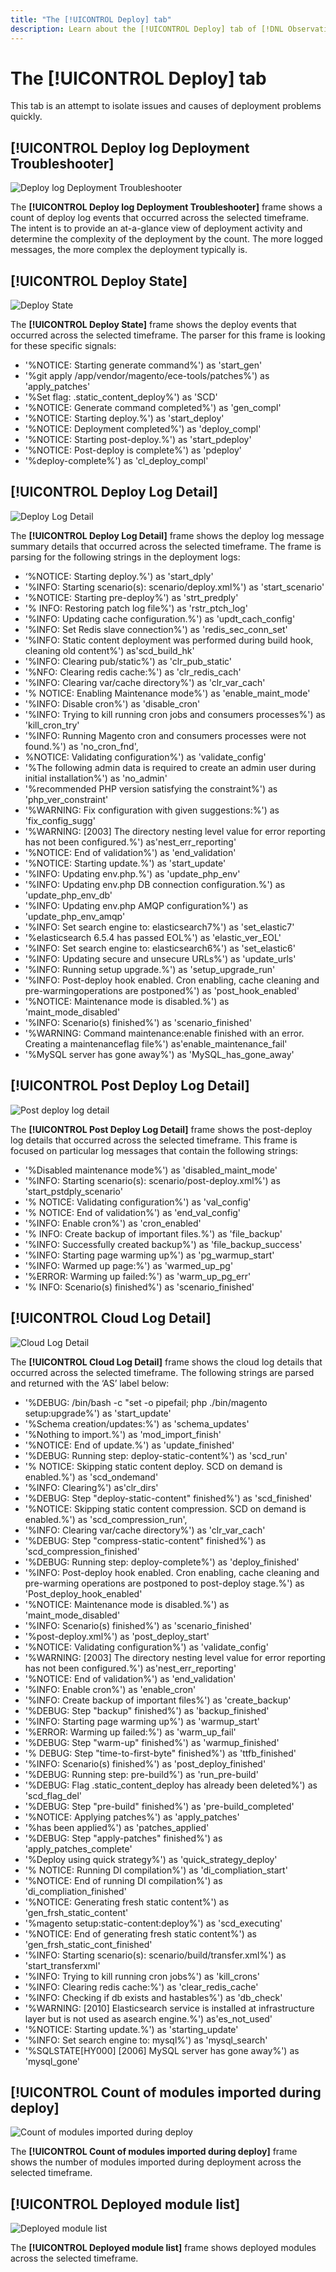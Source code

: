 ```yaml
---
title: "The [!UICONTROL Deploy] tab"
description: Learn about the [!UICONTROL Deploy] tab of [!DNL Observation for Adobe Commerce].
---
```

# The [!UICONTROL Deploy] tab

This tab is an attempt to isolate issues and causes of deployment problems quickly.

## [!UICONTROL Deploy log Deployment Troubleshooter]

![Deploy log Deployment Troubleshooter](../../assets/tools/observation-for-adobe-commerce/deploy-tab-1.jpg)

The **[!UICONTROL Deploy log Deployment Troubleshooter]** frame shows a count of deploy log events that occurred across the selected timeframe. The intent is to provide an at-a-glance view of deployment activity and determine the complexity of the deployment by the count. The more logged messages, the more complex the deployment typically is.

## [!UICONTROL Deploy State]

![Deploy State](../../assets/tools/observation-for-adobe-commerce/deploy-tab-2.jpg)

The **[!UICONTROL Deploy State]** frame shows the deploy events that occurred across the selected timeframe. The parser for this frame is looking for these specific signals:

* '%NOTICE: Starting generate command%') as 'start_gen'
* '%git apply /app/vendor/magento/ece-tools/patches%') as 'apply_patches'
* '%Set flag: .static_content_deploy%') as 'SCD'
* '%NOTICE: Generate command completed%') as 'gen_compl'
* '%NOTICE: Starting deploy.%') as 'start_deploy'
* '%NOTICE: Deployment completed%') as 'deploy_compl'
* '%NOTICE: Starting post-deploy.%') as 'start_pdeploy'
* '%NOTICE: Post-deploy is complete%') as 'pdeploy'
* '%deploy-complete%') as 'cl_deploy_compl'

## [!UICONTROL Deploy Log Detail]

![Deploy Log Detail](../../assets/tools/observation-for-adobe-commerce/deploy-tab-3.jpg)

The **[!UICONTROL Deploy Log Detail]** frame shows the deploy log message summary details that occurred across the selected timeframe. The frame is parsing for the following strings in the deployment logs:

* ‘%NOTICE: Starting deploy.%') as 'start_dply'
* '%INFO: Starting scenario(s): scenario/deploy.xml%') as 'start_scenario'
* '%NOTICE: Starting pre-deploy%') as 'strt_predply'
* '% INFO: Restoring patch log file%') as 'rstr_ptch_log'
* '%INFO: Updating cache configuration.%') as 'updt_cach_config'
* '%INFO: Set Redis slave connection%') as 'redis_sec_conn_set'
* '%INFO: Static content deployment was performed during build hook, cleaning old
content%') as'scd_build_hk'
* '%INFO: Clearing pub/static%') as 'clr_pub_static'
* '%NFO: Clearing redis cache:%') as 'clr_redis_cach'
* '%INFO: Clearing var/cache directory%') as 'clr_var_cach'
* '% NOTICE: Enabling Maintenance mode%') as 'enable_maint_mode'
* '%INFO: Disable cron%') as 'disable_cron'
* '%INFO: Trying to kill running cron jobs and consumers processes%') as 'kill_cron_try'
* '%INFO: Running Magento cron and consumers processes were not found.%') as
'no_cron_fnd',
* %NOTICE: Validating configuration%') as 'validate_config'
* '%The following admin data is required to create an admin user during initial
installation%') as 'no_admin'
* '%recommended PHP version satisfying the constraint%') as 'php_ver_constraint'
* '%WARNING: Fix configuration with given suggestions:%') as 'fix_config_sugg'
* '%WARNING: [2003] The directory nesting level value for error reporting has not been
configured.%') as'nest_err_reporting'
* '%NOTICE: End of validation%') as 'end_validation'
* '%NOTICE: Starting update.%') as 'start_update'
* '%INFO: Updating env.php.%') as 'update_php_env'
* '%INFO: Updating env.php DB connection configuration.%') as 'update_php_env_db'
* '%INFO: Updating env.php AMQP configuration%') as 'update_php_env_amqp'
* '%INFO: Set search engine to: elasticsearch7%') as 'set_elastic7'
* '%elasticsearch 6.5.4 has passed EOL%') as 'elastic_ver_EOL'
* '%INFO: Set search engine to: elasticsearch6%') as 'set_elastic6'
* '%INFO: Updating secure and unsecure URLs%') as 'update_urls'
* '%INFO: Running setup upgrade.%') as 'setup_upgrade_run'
* '%INFO: Post-deploy hook enabled. Cron enabling, cache cleaning and pre-warmingoperations are postponed%') as 'post_hook_enabled'
* '%NOTICE: Maintenance mode is disabled.%') as 'maint_mode_disabled'
* '%INFO: Scenario(s) finished%') as 'scenario_finished'
* '%WARNING: Command maintenance:enable finished with an error. Creating a maintenanceflag file%') as'enable_maintenance_fail'
* '%MySQL server has gone away%') as 'MySQL_has_gone_away'

## [!UICONTROL Post Deploy Log Detail]

![Post deploy log detail](../../assets/tools/observation-for-adobe-commerce/deploy-tab-4.jpg)

The **[!UICONTROL Post Deploy Log Detail]** frame shows the post-deploy log details that occurred across the selected timeframe. This frame is focused on particular log messages that contain the following strings:

* '%Disabled maintenance mode%') as 'disabled_maint_mode'
* '%INFO: Starting scenario(s): scenario/post-deploy.xml%') as 'start_pstdply_scenario'
* '% NOTICE: Validating configuration%') as 'val_config'
* '% NOTICE: End of validation%') as 'end_val_config'
* '%INFO: Enable cron%') as 'cron_enabled'
* '% INFO: Create backup of important files.%') as 'file_backup'
* '%INFO: Successfully created backup%') as 'file_backup_success'
* '%INFO: Starting page warming up%') as 'pg_warmup_start'
* '%INFO: Warmed up page:%') as 'warmed_up_pg'
* '%ERROR: Warming up failed:%') as 'warm_up_pg_err'
* '% INFO: Scenario(s) finished%') as 'scenario_finished'

## [!UICONTROL Cloud Log Detail]

![Cloud Log Detail](../../assets/tools/observation-for-adobe-commerce/deploy-tab-5.jpg)

The **[!UICONTROL Cloud Log Detail]** frame shows the cloud log details that occurred across the selected timeframe. The following strings are parsed and returned with the ‘AS’ label below:

* '%DEBUG: /bin/bash -c "set -o pipefail; php ./bin/magento setup:upgrade%') as 'start_update'
* '%Schema creation/updates:%') as 'schema_updates'
* '%Nothing to import.%') as 'mod_import_finish'
* '%NOTICE: End of update.%') as 'update_finished'
* '%DEBUG: Running step: deploy-static-content%') as 'scd_run'
* '% NOTICE: Skipping static content deploy. SCD on demand is enabled.%') as 'scd_ondemand'
* '%INFO: Clearing%') as'clr_dirs'
* '%DEBUG: Step "deploy-static-content" finished%') as 'scd_finished'
* '%NOTICE: Skipping static content compression. SCD on demand is enabled.%') as 'scd_compression_run',
* '%INFO: Clearing var/cache directory%') as 'clr_var_cach'
* '%DEBUG: Step "compress-static-content" finished%') as 'scd_compression_finished'
* '%DEBUG: Running step: deploy-complete%') as 'deploy_finished'
* '%INFO: Post-deploy hook enabled. Cron enabling, cache cleaning and pre-warming
operations are postponed to post-deploy stage.%') as 'Post_deploy_hook_enabled'
* '%NOTICE: Maintenance mode is disabled.%') as 'maint_mode_disabled'
* '%INFO: Scenario(s) finished%') as 'scenario_finished'
* '%post-deploy.xml%') as 'post_deploy_start'
* '%NOTICE: Validating configuration%') as 'validate_config'
* '%WARNING: [2003] The directory nesting level value for error reporting has not been
configured.%') as'nest_err_reporting'
* '%NOTICE: End of validation%') as 'end_validation'
* '%INFO: Enable cron%') as 'enable_cron'
* '%INFO: Create backup of important files%') as 'create_backup'
* '%DEBUG: Step "backup" finished%') as 'backup_finished'
* '%INFO: Starting page warming up%') as 'warmup_start'
* '%ERROR: Warming up failed:%') as 'warm_up_fail'
* '%DEBUG: Step "warm-up" finished%') as 'warmup_finished'
* '% DEBUG: Step "time-to-first-byte" finished%') as 'ttfb_finished'
* '%INFO: Scenario(s) finished%') as 'post_deploy_finished'
* '%DEBUG: Running step: pre-build%') as 'run_pre-build'
* '%DEBUG: Flag .static_content_deploy has already been deleted%') as 'scd_flag_del'
* '%DEBUG: Step "pre-build" finished%') as 'pre-build_completed'
* '%NOTICE: Applying patches%') as 'apply_patches'
* '%has been applied%') as 'patches_applied'
* '%DEBUG: Step "apply-patches" finished%') as 'apply_patches_complete'
* '%Deploy using quick strategy%') as 'quick_strategy_deploy'
* '% NOTICE: Running DI compilation%') as 'di_compliation_start'
* '%NOTICE: End of running DI compilation%') as 'di_compliation_finished'
* '%NOTICE: Generating fresh static content%') as 'gen_frsh_static_content'
* '%magento setup:static-content:deploy%') as 'scd_executing'
* '%NOTICE: End of generating fresh static content%') as 'gen_frsh_static_cont_finished'
* '%INFO: Starting scenario(s): scenario/build/transfer.xml%') as 'start_transferxml'
* '%INFO: Trying to kill running cron jobs%') as 'kill_crons'
* '%INFO: Clearing redis cache:%') as 'clear_redis_cache'
* '%INFO: Checking if db exists and hastables%') as 'db_check'
* '%WARNING: [2010] Elasticsearch service is installed at infrastructure layer but is not
used as asearch engine.%') as'es_not_used'
* '%NOTICE: Starting update.%') as 'starting_update'
* '%INFO: Set search engine to: mysql%') as 'mysql_search'
* '%SQLSTATE[HY000] [2006] MySQL server has gone away%') as 'mysql_gone'

## [!UICONTROL Count of modules imported during deploy]

![Count of modules imported during deploy](../../assets/tools/observation-for-adobe-commerce/deploy-tab-6.jpg)

The **[!UICONTROL Count of modules imported during deploy]** frame shows the number of modules imported during deployment across the selected timeframe. 

## [!UICONTROL Deployed module list]

![Deployed module list](../../assets/tools/observation-for-adobe-commerce/deploy-tab-7.jpg)

The **[!UICONTROL Deployed module list]** frame shows deployed modules across the selected timeframe.

